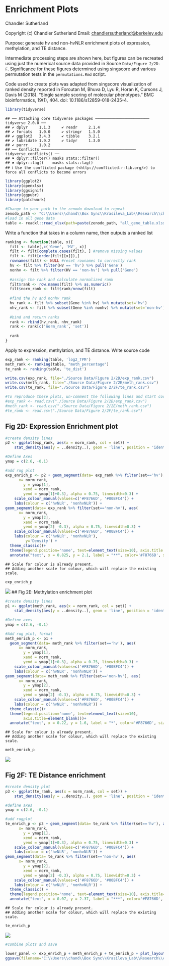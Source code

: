 Enrichment Plots
================
Chandler Sutherland

Copyright (c) Chandler Sutherland Email:
<chandlersutherland@berkeley.edu>

Purpose: generate hv and non-hvNLR enrichment plots of expression,
methylation, and TE distance.

Intermediate processing steps are shown here, but figures can be
recreated using just the numerical source data provided in Source
`Data/Figure 2/2D-F`. Significance for these figures determined using
singscore and various permutation tests in the `permutations.Rmd`
script.

Code used to create plots was adapted from singscore visualization of
ranked density reported in Foroutan M, Bhuva D, Lyu R, Horan K, Cursons
J, Davis M (2018). “Single sample scoring of molecular phenotypes.” BMC
bioinformatics, 19(1), 404. doi: 10.1186/s12859-018-2435-4.

``` r
library(tidyverse)
```

    ## ── Attaching core tidyverse packages ──────────────────────── tidyverse 2.0.0 ──
    ## ✔ dplyr     1.1.3     ✔ readr     2.1.4
    ## ✔ forcats   1.0.0     ✔ stringr   1.5.0
    ## ✔ ggplot2   3.4.3     ✔ tibble    3.2.1
    ## ✔ lubridate 1.9.2     ✔ tidyr     1.3.0
    ## ✔ purrr     1.0.2     
    ## ── Conflicts ────────────────────────────────────────── tidyverse_conflicts() ──
    ## ✖ dplyr::filter() masks stats::filter()
    ## ✖ dplyr::lag()    masks stats::lag()
    ## ℹ Use the conflicted package (<http://conflicted.r-lib.org/>) to force all conflicts to become errors

``` r
library(ggplot2)
library(openxlsx)
library(ggsignif)
library(ggpubr)
library(patchwork)
```

``` r
#Change to your path to the zenodo download to repeat 
zenodo_path <- "C:\\Users\\chand\\Box Sync\\Krasileva_Lab\\Research\\chandler\\Krasileva Lab\\E14\\Zenodo V2\\"
#load in all gene data 
table <- readxl::read_xlsx(path=paste(zenodo_path, "all_gene_table.xlsx", sep=''))
```

Write a function that takes in a column name, then outputs a ranked list

``` r
ranking <- function(table, x){
  filt <- table[,c('Gene', 'HV', x)] 
  filt <- filt[complete.cases(filt), ] #remove missing values 
  filt <- filt[order(filt[[x]]),]
  rownames(filt) <- NULL #reset rownames to correctly rank
  hv <- filt %>% filter(HV == 'hv') %>% pull('Gene')
  nonhv <- filt %>% filter(HV == 'non-hv') %>% pull('Gene')
  
  #assign the rank and calculate normalized rank 
  filt$rank <- row.names(filt) %>% as.numeric()
  filt$norm_rank <- filt$rank/nrow(filt)
  
  #find the hv and nonhv rank 
  hv_rank <- filt %>% subset(Gene %in% hv) %>% mutate(set='hv')
  nhv_rank <- filt %>% subset(Gene %in% nonhv) %>% mutate(set='non-hv')
  
  #bind and return ranks
  rank <- rbind(hv_rank, nhv_rank)
  rank <- rank[c('norm_rank', 'set')]
  
  rank
}
```

Apply to expression, methylation, and TE distance. Write source code

``` r
exp_rank <- ranking(table, 'log2_TPM')
meth_rank <- ranking(table, "meth_percentage")
te_rank <- ranking(table, 'te_dist')

write.csv(exp_rank, file="./Source Data/Figure 2/2D/exp_rank.csv")
write.csv(meth_rank, file="./Source Data/Figure 2/2E/meth_rank.csv")
write.csv(te_rank, file="./Source Data/Figure 2/2F/te_rank.csv")

#To reproduce these plots, un-comment the following lines and start code from there  
#exp_rank <- read.csv("./Source Data/Figure 2/2D/exp_rank.csv")
#meth_rank <- read.csv("./Source Data/Figure 2/2E/meth_rank.csv")
#te_rank <- read.csv("./Source Data/Figure 2/2F/te_rank.csv")
```

## Fig 2D: Expression Enrichment plot

``` r
#create density lines 
p2 <- ggplot(exp_rank, aes(x = norm_rank, col = set)) +
    stat_density(aes(y = ..density..), geom = 'line', position = 'identity', linewidth=0.3)

#Define Axes
ymap = c(2.6, -0.1)

#add rug plot 
exp_enrich_p <- p2 + geom_segment(data= exp_rank %>% filter(set=='hv'), aes(
      x= norm_rank,
        y = ymap[1],
        xend = norm_rank,
        yend = ymap[1]+0.3), alpha = 0.75, linewidth=0.3) +
    scale_colour_manual(values=c('#F8766D', '#00BFC4')) +
    labs(colour = c('hvNLR', 'nonhvNLR')) +
geom_segment(data= exp_rank %>% filter(set=='non-hv'), aes(
      x= norm_rank,
        y = ymap[2],
        xend = norm_rank,
        yend = ymap[2] -0.3), alpha = 0.75, linewidth=0.3) +
    scale_colour_manual(values=c('#F8766D', '#00BFC4')) +
    labs(colour = c('hvNLR', 'nonhvNLR'), 
         y='Density') +
  theme_classic()+
  theme(legend.position='none', text=element_text(size=10), axis.title.x=element_blank()) +
  annotate("text", x = 0.825, y = 2.1, label = "**", color='#F8766D', size=3) #Greatest sample p value for singscore enrichment is 0.002
```

    ## Scale for colour is already present.
    ## Adding another scale for colour, which will replace the existing scale.

``` r
exp_enrich_p
```

![](enrichment_plots_files/figure-gfm/Fig2D-1.png)<!-- --> \## Fig 2E:
Methylation enrichment plot

``` r
#create density lines 
p1 <- ggplot(meth_rank, aes(x = norm_rank, col = set)) +
    stat_density(aes(y = ..density..), geom = 'line', position = 'identity', linewidth=0.3)

#Define axes 
ymap = c(2.6, -0.1)

#Add rug plot, format 
meth_enrich_p <- p1 + 
  geom_segment(data= meth_rank %>% filter(set=='hv'), aes(
      x= norm_rank,
        y = ymap[1],
        xend = norm_rank,
        yend = ymap[1]+0.3), alpha = 0.75, linewidth=0.3) +
    scale_colour_manual(values=c('#F8766D', '#00BFC4')) +
    labs(colour = c('hvNLR', 'nonhvNLR')) +
geom_segment(data= meth_rank %>% filter(set=='non-hv'), aes(
      x= norm_rank,
        y = ymap[2],
        xend = norm_rank,
        yend = ymap[2] -0.3), alpha = 0.75, linewidth=0.3) +
    scale_colour_manual(values=c('#F8766D', '#00BFC4')) +
    labs(colour = c('hvNLR', 'nonhvNLR')) +
  theme_classic()+
  theme(legend.position='none', text=element_text(size=10), 
        axis.title=element_blank())+
  annotate("text", x = 0.22, y = 1.6, label = "*", color='#F8766D', size=3) #greatest p value for hvNLR methylation weighted by GC content is .02, hvnlr is .55 (see permutations.Rmd for calculation)
```

    ## Scale for colour is already present.
    ## Adding another scale for colour, which will replace the existing scale.

``` r
meth_enrich_p
```

![](enrichment_plots_files/figure-gfm/Fig2E-1.png)<!-- -->

## Fig 2F: TE Distance enrichment

``` r
#create density plot 
p3 <- ggplot(te_rank, aes(x = norm_rank, col = set)) +
    stat_density(aes(y = ..density..), geom = 'line', position = 'identity', linewidth=0.3)

#define axes 
ymap = c(2.6, -0.1)

#add rugplot 
te_enrich_p <- p3 + geom_segment(data= te_rank %>% filter(set=='hv'), aes(
      x= norm_rank,
        y = ymap[1],
        xend = norm_rank,
        yend = ymap[1]+0.3), alpha = 0.75, linewidth=0.3) +
    scale_colour_manual(values=c('#F8766D', '#00BFC4')) +
    labs(colour = c('hvNLR', 'nonhvNLR')) +
geom_segment(data= te_rank %>% filter(set=='non-hv'), aes(
      x= norm_rank,
        y = ymap[2],
        xend = norm_rank,
        yend = ymap[2] -0.3), alpha = 0.75, linewidth=0.3) +
    scale_colour_manual(values=c('#F8766D', '#00BFC4')) +
    labs(colour = c('hvNLR', 'nonhvNLR')) +
  theme_classic() +
  theme(legend.position='none', text=element_text(size=10), axis.title=element_blank())+
  annotate("text", x = 0.07, y = 2.37, label = "***", color='#F8766D', size=3) #p value is 0 for hv, see permutations.Rmd
```

    ## Scale for colour is already present.
    ## Adding another scale for colour, which will replace the existing scale.

``` r
te_enrich_p
```

![](enrichment_plots_files/figure-gfm/Fig2F-1.png)<!-- -->

``` r
#combine plots and save 

lower_panel <- exp_enrich_p + meth_enrich_p + te_enrich_p + plot_layout(ncol=3)
ggsave(filename='C:\\Users\\chand\\Box Sync\\Krasileva_Lab\\Research\\chandler\\Krasileva Lab\\Outputs\\NLR Features Paper\\EMBO Submission\\Figure Panels\\fig_2d_f.svg', plot=lower_panel, dpi=1000, width=182, height=50, unit='mm')
```
